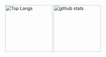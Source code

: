 <p align="left"> 
  <img alt="Top Langs" height="150px" src="https://github-readme-stats.vercel.app/api/top-langs/?username=tkucd&layout=compact&show_icons=true&theme=onedark" />
  <img alt="github stats" height="150px" src="https://github-readme-stats.vercel.app/api?username=tkucd&theme=onedark&show_icons=ture" />
</p>
